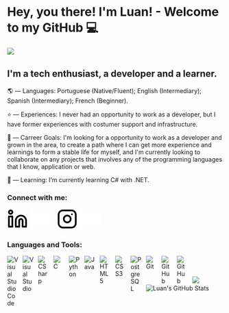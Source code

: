 # Hey, you there! I'm Luan! - Welcome to my GitHub 💻

![](https://komarev.com/ghpvc/?username=luanc22&color=grey&style=for-the-badge)

## I'm a tech enthusiast, a developer and a learner.

🌎 — Languages: Portuguese (Native/Fluent); English (Intermediary); Spanish (Intermediary); French (Beginner).

⭐ — Experiences: I never had an opportunity to work as a developer, but I have former experiences with costumer support and infrastructure.

🚀 — Carreer Goals: I'm looking for a opportunity to work as a developer and grown in the area, to create a path where I can get more experience and learnings to form a stable life for myself, and I'm currently looking to collaborate on any projects that involves any of the programming languages that I know, application or web.

🌱 — Learning: I’m currently learning C# with .NET.


### Connect with me:

[![linkedin](./img/linkedin-light.svg)](https://www.linkedin.com/in/luanc22/#gh-light-mode-only)
[![linkedin](./img/linkedin-dark.svg)](https://www.linkedin.com/in/luanc22/#gh-dark-mode-only)
&nbsp;&nbsp;
[![instagram](./img/instagram-light.svg)](https://www.instagram.com/cabr_luan/#gh-light-mode-only)
[![instagram](./img/instagram-dark.svg)](https://www.instagram.com/cabr_luan/#gh-dark-mode-only)

### Languages and Tools:

<img align="left" alt="Visual Studio Code" width="26px" src="https://cdn.jsdelivr.net/gh/devicons/devicon/icons/vscode/vscode-original.svg" style="padding-right:10px;" />
<img align="left" alt="Visual Studio" width="26px" src="https://upload.wikimedia.org/wikipedia/commons/thumb/5/59/Visual_Studio_Icon_2019.svg/2060px-Visual_Studio_Icon_2019.svg.png" style="padding-right:10px;" />
<img align="left" alt="CSharp" width="26px" src="https://cdn.worldvectorlogo.com/logos/c--4.svg" style="padding-right:10px;" />
<img align="left" alt="C" width="26px" src="https://upload.wikimedia.org/wikipedia/commons/thumb/1/18/C_Programming_Language.svg/695px-C_Programming_Language.svg.png" style="padding-right:10px;" />
<img align="left" alt="Python" width="26px" src="https://upload.wikimedia.org/wikipedia/commons/thumb/c/c3/Python-logo-notext.svg/1200px-Python-logo-notext.svg.png" style="padding-right:10px;" />
<img align="left" alt="Java" width="26px" src="https://brandlogos.net/wp-content/uploads/2021/11/java-logo.png" style="padding-right:10px;" />
<img align="left" alt="HTML5" width="26px" src="https://cdn.jsdelivr.net/gh/devicons/devicon/icons/html5/html5-original.svg" style="padding-right:10px;" />
<img align="left" alt="CSS3" width="26px" src="https://cdn.jsdelivr.net/gh/devicons/devicon/icons/css3/css3-original.svg" style="padding-right:10px;" />
<img align="left" alt="PostgreSQL" width="26px" src="https://upload.wikimedia.org/wikipedia/commons/thumb/2/29/Postgresql_elephant.svg/1985px-Postgresql_elephant.svg.png" style="padding-right:10px;" />
<img align="left" alt="Git" width="26px" src="https://cdn.jsdelivr.net/gh/devicons/devicon/icons/git/git-original.svg" style="padding-right:10px;" />
<img align="left" alt="GitHub" width="26px" src="https://user-images.githubusercontent.com/3369400/139447912-e0f43f33-6d9f-45f8-be46-2df5bbc91289.png#gh-dark-mode-only" style="padding-right:10px;" />
<img align="left" alt="GitHub" width="26px" src="https://user-images.githubusercontent.com/3369400/139448065-39a229ba-4b06-434b-bc67-616e2ed80c8f.png#gh-light-mode-only" style="padding-right:10px;" />


<br />
<br />

<p><img align="left" src="https://github-readme-stats.vercel.app/api/top-langs?username=luanc22&show_icons=true&theme=dark&locale=en&layout=compact&langs_count=10&hide=makefile,shell,vue,tsql,cmake,brainfuck" /></p>

</p><img align="left" alt="Luan's GitHub Stats" src="https://github-readme-stats.vercel.app/api?username=luanc22&show_icons=true&hide_border=false&title_color=ff652f&icon_color=FFE400&bg_color=09131B&text_color=ffffff&border_color=0c1a25" /></p>

[twitter]: https://twitter.com/Wogioo
[instagram]: https://www.instagram.com/cabr_luan/
[linkedin]: https://www.linkedin.com/in/luanc22/
